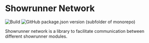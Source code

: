 # Showrunner Network

![Build](https://github.com/coderatparadise/showrunner-network/actions/workflows/build.yml/badge.svg)
![GitHub package.json version (subfolder of monorepo)](https://img.shields.io/github/package-json/v/coderatparadise/showrunner-network?label=Release)

Showrunner network is a library to facilitate communication between different showrunner modules.
